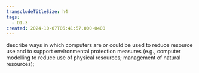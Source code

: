 ```yaml
---
transcludeTitleSize: h4
tags:
  - D1.3
created: 2024-10-07T06:41:57.000-0400
---
```

describe ways in which computers are or could be used to reduce resource use and to support environmental protection measures (e.g., computer modelling to reduce use of physical resources; management of natural resources);